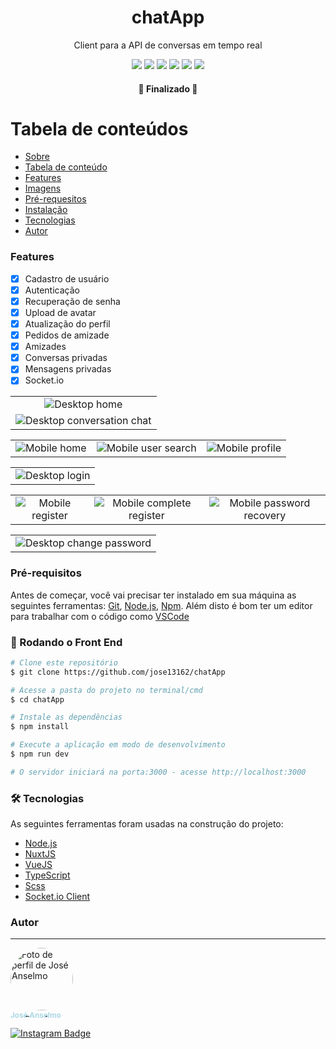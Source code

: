 <div id="sobre">
  <h1 align="center">chatApp</h1>
  <p align="center">Client para a API de conversas em tempo real</p>
  <div align="center">
    <img src="https://img.shields.io/badge/npm-v7.19.1-brightgreen" />
    <img src="https://img.shields.io/badge/node-v14.16.1-brightgreen" />
    <img src="https://img.shields.io/badge/Typescript-v4.2-blue">
    <img src="https://img.shields.io/badge/VueJS-v3-brightgreen">
    <img src="https://img.shields.io/badge/NuxtJS-v2.15.7-darkgreen">
    <img src="https://img.shields.io/badge/Scss-v10.1.1-ff69b4">
  </div>
</div>
<h4 align="center"> 
  🚀  Finalizado  🚀
</h4>

<div id="tabela-de-conteudos"></div>

Tabela de conteúdos
=================
<!--ts-->
  * [Sobre](#sobre)
  * [Tabela de conteúdo](#tabela-de-conteudos)
  * [Features](#features)
  * [Imagens](#imagens)
  * [Pré-requesitos](#pre-requesitos)
  * [Instalação](#instalacao)
  * [Tecnologias](#tecnologias)  
  * [Autor](#autor)

<!--te-->

<div id="features"></div>

<h3>Features</h3>

- [x] Cadastro de usuário
- [x] Autenticação
- [x] Recuperação de senha
- [x] Upload de avatar
- [x] Atualização do perfil
- [x] Pedidos de amizade
- [x] Amizades
- [x] Conversas privadas
- [x] Mensagens privadas
- [x] Socket.io

<div id="imagens">
  <table>
    <tr>
      <td align="center" style="padding=0;width=50%;">
        <img src="https://github.com/jose13162/chatApp/blob/main/docs/Desktop-Home.png?raw=true" title="Desktop home">
      </td>
    </tr>
    <tr>
      <td align="center" style="padding=0;width=50%;">
        <img src="https://github.com/jose13162/chatApp/blob/main/docs/Desktop-ConversationChat.png?raw=true" title="Desktop conversation chat">
      </td>
    </tr>
  </table>

  <table>
    <tr>
      <td align="center" style="padding=0;width=50%;">
        <img src="https://github.com/jose13162/chatApp/blob/main/docs/Mobile-Home.jpg?raw=true" title="Mobile home">
      </td>
      <td align="center" style="padding=0;width=50%;">
        <img src="https://github.com/jose13162/chatApp/blob/main/docs/Mobile-UserSearch.jpg?raw=true" title="Mobile user search">
      </td>
      <td align="center" style="padding=0;width=50%;">
        <img src="https://github.com/jose13162/chatApp/blob/main/docs/Mobile-Profile.jpg?raw=true" title="Mobile profile">
      </td>
    </tr>
  </table>

  <table>
    <tr>
      <td align="center" style="padding=0;width=50%;">
        <img src="https://github.com/jose13162/chatApp/blob/main/docs/Desktop-Login.png?raw=true" title="Desktop login">
      </td>
    </tr>
  </table>
  
   <table>
    <tr>
      <td align="center" style="padding=0;width=50%;">
        <img src="https://github.com/jose13162/chatApp/blob/main/docs/Mobile-Register.jpg?raw=true" title="Mobile register">
      </td>
      <td align="center" style="padding=0;width=50%;">
        <img src="https://github.com/jose13162/chatApp/blob/main/docs/Mobile-CompleteRegister.jpg?raw=true" title="Mobile complete register">
      </td>
      <td align="center" style="padding=0;width=50%;">
        <img src="https://github.com/jose13162/chatApp/blob/main/docs/Mobile-ForgotPassword.jpg?raw=true" title="Mobile password recovery">
      </td>
    </tr>
  </table>
  
  <table>
    <tr>
      <td align="center" style="padding=0;width=50%;">
        <img src="https://github.com/jose13162/chatApp/blob/main/docs/Desktop-ChangePassword.png?raw=true" title="Desktop change password">
      </td>
    </tr>
  </table>
</div>

<div id="pre-requesitos"></div>

### Pré-requisitos
Antes de começar, você vai precisar ter instalado em sua máquina as seguintes ferramentas:
[Git](https://git-scm.com), [Node.js](https://nodejs.org/en/), [Npm](https://npmjs.com).
Além disto é bom ter um editor para trabalhar com o código como [VSCode](https://code.visualstudio.com/)

<div id="instalacao"></div>

### 🎲 Rodando o Front End

```bash
# Clone este repositório
$ git clone https://github.com/jose13162/chatApp

# Acesse a pasta do projeto no terminal/cmd
$ cd chatApp

# Instale as dependências
$ npm install

# Execute a aplicação em modo de desenvolvimento
$ npm run dev

# O servidor iniciará na porta:3000 - acesse http://localhost:3000
```

<div id="tecnologias"></div>

### 🛠 Tecnologias

As seguintes ferramentas foram usadas na construção do projeto:

- [Node.js](https://nodejs.org/en/)
- [NuxtJS](https://nuxtjs.org/)
- [VueJS](https://v3.vuejs.org/)
- [TypeScript](https://www.typescriptlang.org/)
- [Scss](https://www.sass-lang.com/)
- [Socket.io Client](https://socket.io/docs/v4/client-api/)


<div id="autor"></div>

### Autor

---

<a href="https://github.com/jose13162">
  <img style="border-radius: 50%;" src="https://avatars.githubusercontent.com/u/77130179?s=400&u=6391f7b20bf725e259e02aa698fe6b4f5266286c&v=4" width="100px;" alt="Foto de perfil de José Anselmo"/>
  <br />
  <sub style="color: lightblue; text-decoration: none;"><b>José Anselmo</b></sub>

[![Instagram Badge](https://img.shields.io/badge/-@zezin_627-FCAF45?style=flat-square&labelColor=E1306C&logo=instagram&logoColor=white&link=https://instagram.com/zezin_627)](https://instagram.com/zezin_627)
</a>

